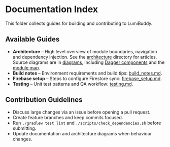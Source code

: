 # Documentation Index

This folder collects guides for building and contributing to LumiBuddy.

## Available Guides

- **Architecture** – High level overview of module boundaries, navigation and dependency injection.
  See the [architecture](architecture) directory for articles. Source diagrams are
  in [diagrams](diagrams), including [Dagger components](diagrams/dagger_components.dot) and
  the [module map](diagrams/module_map.dot).
- **Build notes** – Environment requirements and build tips: [build_notes.md](build_notes.md).
- **Firebase setup** – Steps to configure Firestore sync: [firebase_setup.md](firebase_setup.md).
- **Testing** – Unit test patterns and QA workflow: [testing.md](testing.md).

## Contribution Guidelines

- Discuss large changes via an issue before opening a pull request.
- Create feature branches and keep commits focused.
- Run `./gradlew test lint` and `./scripts/check_dependencies.sh` before submitting.
- Update documentation and architecture diagrams when behaviour changes.
